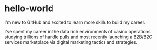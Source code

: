 # hello-world
I'm new to GitHub and excited to learn more skills to build my career.

I've spent my career in the data rich environments of casino operations studying trillions of handle pulls and most recently launching a B2B/B2C services marketplace via digital marketing tactics and strategies.

